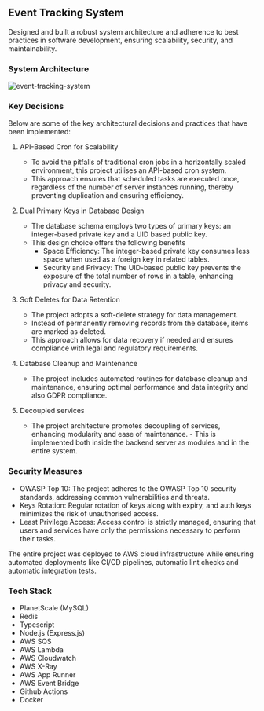 ## Event Tracking System

Designed and built a robust system architecture and adherence to best practices in software development, ensuring scalability, security, and maintainability. 

### System Architecture
![event-tracking-system](https://github.com/user-attachments/assets/49ab2c3c-a1e5-4323-938b-c2d3d271f282)

### Key Decisions
Below are some of the key architectural decisions and practices that have been implemented: 

1. API-Based Cron for Scalability 
    - To avoid the pitfalls of traditional cron jobs in a horizontally scaled environment, this project utilises an API-based cron system. 
    - This approach ensures that scheduled tasks are executed once, regardless of the number of server instances running, thereby preventing duplication and ensuring efficiency. 

2. Dual Primary Keys in Database Design
    - The database schema employs two types of primary keys: an integer-based private key and a UID based public key. 
    - This design choice offers the following benefits
      - Space Efficiency: The integer-based private key consumes less space when used as a foreign key in related tables.
      - Security and Privacy: The UID-based public key prevents the exposure of the total number of rows in a table, enhancing privacy and security. 

3. Soft Deletes for Data Retention
    - The project adopts a soft-delete strategy for data management.
    - Instead of permanently removing records from the database, items are marked as deleted.
    - This approach allows for data recovery if needed and ensures compliance with legal and regulatory requirements.

4. Database Cleanup and Maintenance
    - The project includes automated routines for database cleanup and maintenance, ensuring optimal performance and data integrity and also GDPR compliance.

5. Decoupled services
    - The project architecture promotes decoupling of services, enhancing modularity and ease of maintenance. - This is implemented both inside the backend server as modules and in the entire system. 

### Security Measures

- OWASP Top 10: The project adheres to the OWASP Top 10 security standards, addressing common vulnerabilities and threats.
- Keys Rotation: Regular rotation of keys along with expiry, and auth keys minimizes the risk of unauthorised access.
- Least Privilege Access: Access control is strictly managed, ensuring that users and services have only the permissions necessary to perform their tasks. 

The entire project was deployed to AWS cloud infrastructure while ensuring automated deployments like CI/CD pipelines, automatic lint checks and automatic integration tests.

### Tech Stack

- PlanetScale (MySQL) 
- Redis
- Typescript
- Node.js (Express.js)
- AWS SQS
- AWS Lambda
- AWS Cloudwatch
- AWS X-Ray
- AWS App Runner
- AWS Event Bridge
- Github Actions
- Docker
